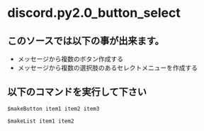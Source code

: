 # discord.py2.0_button_select

## このソースでは以下の事が出来ます。

* メッセージから複数のボタン作成する
* メッセージから複数の選択肢のあるセレクトメニューを作成する

## 以下のコマンドを実行して下さい

```:ボタン作成
$makeButton item1 item2 item3
```

```:セレクトメニュー作成
$makeList item1 item2
```
